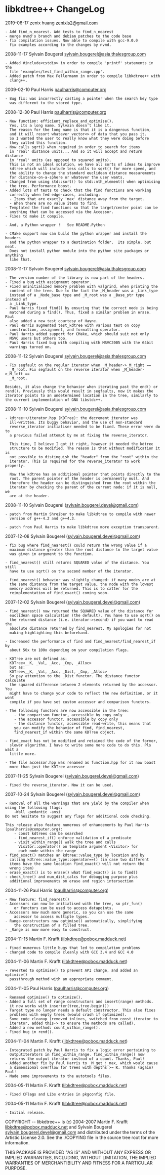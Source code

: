 libkdtree++ ChangeLog
=====================
2019-06-17  zenix huang <zenixls2@gmail.com>

	- Add find_n_nearest. Add tests to find_n_nearest
	- merge nvmd's branch and debian patches to the code base
	- fix compilation issues. Now able to compile with gcc-9.0.0
	  fix examples according to the changes by nvmd.

2008-11-17  Sylvain Bougerel  <sylvain.bougerel@asia.thalesgroup.com>

	- Added #include<cstdio> in order to compile 'printf' statements in the
	  file 'examples/test_find_within_range.cpp'.
	- Added patch from Max Fellermann in order to compile libkdtree++ with
	  clang++.

2009-02-10  Paul Harris <paulharris@computer.org>

	- Bug fix: was incorrectly casting a pointer when the search key type
	  was different to the stored type.

2008-12-30  Paul Harris <paulharris@computer.org>

	- New function: efficient_replace_and_optimise().
	  Yes, its a long name. Sylvain doesn't like it.
	  The reason for the long name is that it is a dangerous function,
	  and it will resort whatever vector<> of data that you pass it.
	  So I wanted the user to really know what they were doing before
	  they called this function.
	- Now calls sqrt() when required in order to search for items
	  in 'real' distance units... And so it will accept and return distance
	  in 'real' units (as opposed to squared units).
	  This is not an ideal solution, we have all sorts of ideas to improve
	  kdtree which will include less calls to sqrt() for more speed, and
	  the ability to change the standard euclidean distance measurements
	  for distance-on-a-sphere or whatever the user wants.
	- Changed from using std::sort() to std::nth_element() when optimising
	  the tree. Performance boost.
	- Added lots of tests to check that the find functions are working
	  correctly when fed edge-cases, including:
	  - Items that are exactly 'max' distance away from the target.
	  - When there are no value items to find.
	- Templated the find functions so that the target/center point can be
	  anything that can be accessed via the Accessor.
	- Fixes to make it compile.

	- And, a Python wrapper !   See README.Python

	- CMake support now can build the python wrapper and install the headers
	  and the python wrapper to a destination folder.  Its simple, but neat.
	  Does not install python module into the python site packages or anything
	  like that.

2008-11-17  Sylvain Bougerel  <sylvain.bougerel@asia.thalesgroup.com>

	- The version number of the library is now part of the headers.
	- Fixed a bug with assignment operator.
	- Fixed uninitialized memory problem with valgrind, when printing the
	  content of the tree. Due to the fact the _M_header was a _Link_type
	  instead of a _Node_base type and _M_root was a _Base_ptr type instead of
	  a _Link_type.
	- Paul Harris fixed find() by ensuring that the correct node is being
	  matched during a find(). Thus, fixed a similar problem in erase. Paul
	  also added a new test courtesy of Hayne.
	- Paul Harris augmented test_kdtree with various test on copy
	  construction, assignment, and formatting operator.
	- Paul Harris added support for CMake, which should suit not only
	  MSVC users but others too.
	- Paul Harris fixed bug with compiling with MSVC2005 with the 64bit
	  warnings turned on.

2008-11-12  Sylvain Bougerel  <sylvain.bougerel@asia.thalesgroup.com>

	- Fix segfault on the regular iterator when _M_header->_M_right ==
	  _M_root. Fix segfault on the reverse iterator when _M_header->_M_left ==
	  _M_root.

	Besides, it also change the behavior when iterating past the end() or
	rend(). Previously this would result in segfaults, now it makes the
	iterator points to an undetermined location in the tree, similarly to
	the current implementation of GNU libstdc++.

2008-11-10  Sylvain Bougerel  <sylvain.bougerel@asia.thalesgroup.com>

	- kdtree++/iterator.hpp (KDTree): the decrement iterator was
	  ill-written. Its buggy behavior, and the use of non-standard
	  reverse_iterator initialiser needed to be fixed. These error were do to
	  a previous failed attempt by me at fixing the reverse_iterator.

	  This time, I believe I got it right, however it needed the kdtree
	  structure to be modified. The reason is that without modification it is
	  not possible to distinguish the "header" from the "root" within the
	  iterator. This is required for the reverse_iterator to work properly.

	  Now the kdtree has an additional pointer that points directly to the
	  root. The parent pointer of the header is permanently null. And
	  therefore the header can be distinguished from the root within the
	  iterator by checking the parent of the current node: if it is null, we
	  are at the header.


2008-11-10 Sylvain Bougerel (sylvain.bougerel.devel@gmail.com)

	- patch from Martin Shreiber to make libkdtree to compile with newer
	  version of g++-4.2 and g++4.3.

	- patch from Paul Harris to make libkdtree more exception transparent.

2007-12-08 Sylvain Bougerel (sylvain.bougerel.devel@gmail.com)

	- fix bug where find_nearest() could return the wrong value if a
	  maximum distance greater than the root distance to the target value
	  was given in argument to the function.

	- find_nearest() still returns SQUARED value of the distance. You still
	  have to use sqrt() on the second member of the iterator.

	- find_nearest() behavior was slightly changed: if many nodes are at
	  the same distance from the target value, the node with the lowest
	  memory address will be returned. This is to catter for the
	  reimplementation of find_exact() coming soon.

2007-12-02 Sylvain Bougerel (sylvain.bougerel.devel@gmail.com)

	- find_nearest() now returned the SQUARED value of the distance for
	  euclidean space calculation (the default). You have to use sqrt() on
	  the returned distance (i.e. iterator->second) if you want to read the
	  absolute distance returned by find_nearest. My apologies for not
	  making highlighting this beforehand.

	- Increased the performance of find and find_nearest/find_nearest_if by
	  about 50x to 100x depending on your compilation flags.

	- KDTree are not defined as:
	  KDTree<__K, _Val, _Acc, _Cmp, _Alloc>
	  but as:
	  KDTree<__K, _Val, _Acc, _Dist, _Cmp, _Alloc>
	  So pay attention to the _Dist functor. The distance functor calculate
	  the squared difference between 2 elements returned by the accessor. You
	  might have to change your code to reflect the new definition, or it wont
	  compile if you have set custom accessor and comparison functors.

	- The following functors are now accessible in the tree:
		- the comparison functor, accessible by copy only
		- the accessor functor, accessible by copy only
		- the distance functor, accessible read-write, this means that
		you can modify the behavior of find, find_nearest,
		find_nearest_if within the same KDTree object.

	- find_exact has not be modified and retained the code of the former,
	  slower algorithm. I have to write some more code to do this. Pls wait a
	  little more.

	- The file accessor.hpp was renamed as function.hpp for it now boast
	  more than just the KDTree accessor

2007-11-25 Sylvain Bougerel (sylvain.bougerel.devel@gmail.com)

	- fixed the reverse_iterator. Now it can be used.

2007-10-24  Sylvain Bougerel (sylvain.bougerel.devel@gmail.com)

	- Removal of all the warnings that are yield by the compiler when
	using the following flags:
		-Wall -pedantic -ansi
	Do not hesitate to suggest any flags for additional code checking.

	This release also feature numerous of enhancements by Paul Harris
	(paulharris@computer.org):
		- const kdtrees can be searched
		- find_nearest_if() enforce validation of a predicate
		- visit_within_range() walk the tree and calls
		  Visitor::operator() on template argument <Visitor> for
		  each node within the range
	- find_exact() matches an kdtree::value_type by location and by
	  calling kdtree::value_type::operator==() (in case two different
	  items have the same location find_exact() will not return the
	  wrong item)
	- erase_exact() is to erase() what find_exact() is to find()
	- check_tree() and num_dist_calcs for debugging purpose plus
	  additional improvements on erase and region intersection

2004-11-26  Paul Harris (paulharris@computer.org)

	- New feature: find_nearest()
	- Accessors can now be initialised with the tree, so ptr_fun() 
		or functors can be used to access datapoints.
	- Accessors now much more generic, so you can use the same 
		accessor to access multiple types.
	- Range-constructors now optimise() automatically, simplifying 
		the construction of a filled tree.
	- _Range is now more easy to construct.

2004-11-15  Martin F. Krafft (libkdtree@pobox.madduck.net)

	- fixed numerous little bugs that led to compilation problems
	- changed code to compile cleanly with GCC 3.4 and GCC 4.0

2004-11-06  Martin F. Krafft (libkdtree@pobox.madduck.net)

	- reverted to optimise() to prevent API change, and added an optimize()
	  passthrough method with an appropriate comment.

2004-11-05  Paul Harris (paulharris@computer.org)

	- Renamed optimise() to optimize().
	- Added a full set of range constructors and insert(range) methods.
	  it now works with inserter(tree,tree.begin())
	- Target type no longer needs a default constructor. This also fixes
	  problems with empty trees (would crash if optimized).
	- Some code cleanup (removed inlines, switched from const_iterator to
	  iterator, added this-> to ensure the methods are called).
	- Added a new method: count_within_range().
	- Fixed bug in rend().

2004-11-04  Martin F. Krafft (libkdtree@pobox.madduck.net)

	- Integrated patch by Paul Harris to fix a logic error pertaining to
	  OutputIterators in find_within_range. find_within_range() now
	  returns the output iterator instead of a count. Thanks, Paul!
	- Added another fix by Paul Harris to _M_get_j_max, which would cause
	  a dimensional overflow for trees with depths >= K. Thanks (again) Paul!
	- Made some improvements to the autotools files.

2004-05-11  Martin F. Krafft (libkdtree@pobox.madduck.net)

	- Fixed CFlags and Libs entries in pkgconfig file.

2004-05-11  Martin F. Krafft (libkdtree@pobox.madduck.net)

	- Initial release.


 COPYRIGHT --
 libkdtree++ is (c) 2004-2007 Martin F. Krafft <libkdtree@pobox.madduck.net> and
 Sylvain Bougerel <sylvain.bougerel.devel@gmail.com> and distributed under the
 terms of the Artistic License 2.0. See the ./COPYING file in the source tree
 root for more information.
	
 THIS PACKAGE IS PROVIDED "AS IS" AND WITHOUT ANY EXPRESS OR IMPLIED WARRANTIES,
 INCLUDING, WITHOUT LIMITATION, THE IMPLIED WARRANTIES OF MERCHANTIBILITY AND
 FITNESS FOR A PARTICULAR PURPOSE.
